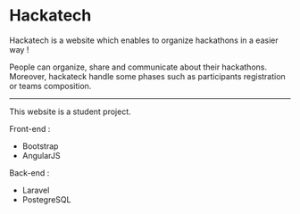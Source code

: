 # Hackatech

Hackatech is a website which enables to organize hackathons in a easier way !

People can organize, share and communicate about their hackathons. Moreover, hackateck handle some phases such as participants registration or teams composition.

___

This website is a student project.

Front-end : 
* Bootstrap
* AngularJS

Back-end :
* Laravel
* PostegreSQL
